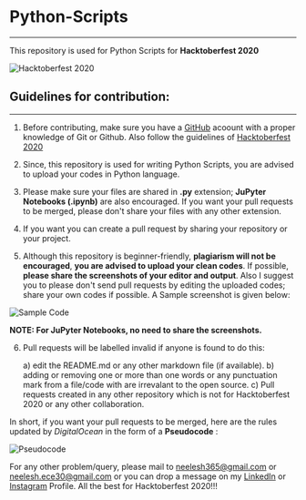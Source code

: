# Python-Scripts
---
This repository is used for Python Scripts for **Hacktoberfest 2020**

![Hacktoberfest 2020](https://github.com/biswas-neelesh96/Python-Scripts/blob/master/H20-Images/Screenshot-(886).png)

## Guidelines for contribution:
---

1) Before contributing, make sure you have a [GitHub](https://github.com) acoount with a proper knowledge of Git or Github. Also follow the guidelines of [Hacktoberfest 2020](https://hacktoberfest.digitalocean.com/faq)

2) Since, this repository is used for writing Python Scripts, you are advised to upload your codes in Python language.

3) Please make sure your files are shared in **.py** extension; **JuPyter Notebooks (.ipynb)** are also encouraged. If you want your pull requests to be merged, please don't share your files with any other extension.   

4) If you want you can create a pull request by sharing your repository or your project.

5) Although this repository is beginner-friendly, **plagiarism will not be encouraged**, **you are advised to upload your clean codes**. If possible, **please share the screenshots of your editor and output**.  Also I suggest you to please don't send pull requests by editing the uploaded codes; share your own codes if possible. A Sample screenshot is given below:

![Sample Code](https://github.com/biswas-neelesh96/Python-Scripts/blob/master/H20-Images/Screenshot-(894).png)
 

**NOTE: For JuPyter Notebooks, no need to share the screenshots.** 

6) Pull requests will be labelled invalid if anyone is found to do this:

	a) edit the README.md or any other markdown file (if available).
	b) adding or removing one or more than one words or any punctuation mark from a file/code with are irrevalant to the open source.
	c) Pull requests created in any other repository which is not for Hacktoberfest 2020 or  any other collaboration.

 In short, if you want your pull requests to be merged, here are the rules updated by *DigitalOcean* in the form of a **Pseudocode** :
 
 ![Pseudocode](https://github.com/biswas-neelesh96/Python-Scripts/blob/master/H20-Images/Screenshot-(903).png)

For any other problem/query, please mail to [neelesh365@gmail.com](mailto:neelesh365@gmail.com) or [neelesh.ece30@gmail.com](mailto:neelesh.ece30@gmail.com) or you can drop a message on my [LinkedIn](https://www.linkedin.com/in/neelesh-biswas-88a255142/) or [Instagram](https://www.instagram.com/sonai_sunshine96/) Profile. All the best for Hacktoberfest 2020!!! 

 
